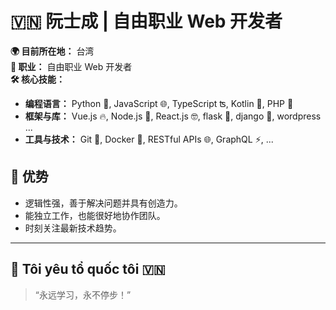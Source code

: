 # 🇻🇳 阮士成 | 自由职业 Web 开发者

**🌍 目前所在地：** 台湾  
**💼 职业：** 自由职业 Web 开发者  
**🛠️ 核心技能：**  
- **编程语言：** Python 🐍, JavaScript 🌐, TypeScript ʦ, Kotlin 📱, PHP 🐘  
- **框架与库：** Vue.js 🔥, Node.js 🚀, React.js 🤓, flask 🐍, django 🐍, wordpress ...  
- **工具与技术：** Git 🌳, Docker 🐳, RESTful APIs 🌐, GraphQL ⚡, ...  

## 🌟 优势
- 逻辑性强，善于解决问题并具有创造力。  
- 能独立工作，也能很好地协作团队。  
- 时刻关注最新技术趋势。  

---
## 🧸 Tôi yêu tổ quốc tôi 🇻🇳
> “永远学习，永不停步！”
